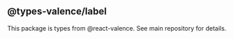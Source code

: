 ## @types-valence/label

This package is types from @react-valence. See main repository for details.
